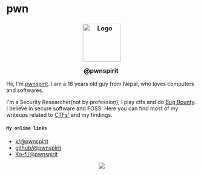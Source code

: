 # pwn

<h3 align="center">
	<img src="https://avatars.githubusercontent.com/u/211311179?v=4&h=300&w=300&fit=cover&mask=circle&maxage=7d
)" width="100" alt="Logo"/><br/>
@pwnspirit
	<img src="https://raw.githubusercontent.com/catppuccin/catppuccin/main/assets/misc/transparent.png" height="30" width="0px"/>
</h3>

Hii, I'm [pwnspirit](https://github.com/pwnspirit). I am a 18 years old guy from Nepal, who loves computers and softwares. 

I'm a Security Researcher(not by profession), I play ctfs and do [Bug Bounty](https://hackerone.com/pwnspirit). I believe in secure software and FOSS. Here you can find most of my writeups related to [CTFs'](https://ctf.hackthebox.com/user/profile/369283) and my findings. 

#### ``My online links``
* [x/@pwnspirit](https://x.com/pwnspirit)
* [github/@pwnspirit](https://github.com/pwnspirit)
* [Ko-fi/@pwnspirit](https://ko-fi.com/pwnspirit)

<p align="center">
  <img src="https://raw.githubusercontent.com/catppuccin/catppuccin/main/assets/footers/gray0_ctp_on_line.svg?sanitize=true" />
</p>

